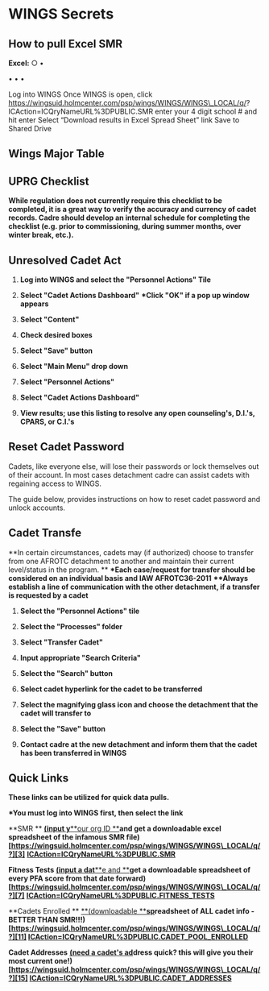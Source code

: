 # WINGS Secrets


## How to pull Excel SMR

**Excel:**
○
•

•
•
•

Log into WINGS
Once WINGS is open, click https://wingsuid.holmcenter.com/psp/wings/WINGS/WINGS\_LOCAL/q/?
ICAction=ICQryNameURL%3DPUBLIC.SMR
enter your 4 digit school # and hit enter
Select “Download results in Excel Spread Sheet” link Save to Shared Drive

## Wings Major Table

## UPRG Checklist

**While regulation does not currently require this checklist to be completed, it is a great way to verify the accuracy and currency of cadet records. Cadre should develop an internal schedule for completing the checklist (e.g. prior to commissioning, during summer months, over winter break, etc.).**

## Unresolved Cadet Act

1. **Log into WINGS and select the "Personnel Actions" Tile**

1. **Select "Cadet Actions Dashboard"**
	**\*Click "OK" if a pop up window appears**
![]()

1. **Select "Content"**

1. **Check desired boxes**
2. **Select "Save" button**
![]()

1. **Select "Main Menu" drop down**
2. **Select "Personnel Actions"**
3. **Select "Cadet Actions Dashboard"**
![]()
![]()

1. **View results; use this listing to resolve any open counseling's, D.I.'s, CPARS,  or C.I.'s**

## Reset Cadet Password

Cadets, like everyone else, will lose their passwords or lock themselves out of their account. In most cases detachment cadre can assist cadets with regaining access to WINGS.

The guide below, provides instructions on how to reset cadet password and unlock accounts.

## Cadet Transfe

**In certain circumstances, cadets may (if authorized) choose to transfer from one  AFROTC detachment to another and maintain their current level/status in the  program. **
**\*Each case/request for transfer should be considered on an individual basis and  IAW AFROTC36-2011**
**\*\*Always establish a line of communication with the other detachment, if a  transfer is requested by a cadet**

1. **Select the "Personnel Actions" tile**

1. **Select the "Processes" folder**
![]()

1. **Select "Transfer Cadet"**

1. **Input appropriate "Search Criteria"**
   
2. **Select the "Search" button**

3. **Select cadet hyperlink for the cadet to be transferred**

4. **Select the magnifying glass icon and choose the detachment that the cadet  will transfer to**
   
5. **Select the "Save" button**
   
6. **Contact cadre at the new detachment and inform them that the cadet has  been transferred in WINGS**

## Quick Links


**These links can be utilized for quick data pulls.**

**\*You must log into WINGS first, then select the link**

**SMR **
[**(input y**][1][**our org ID **][2]**and get a downloadable excel spreadsheet of the infamous SMR file) [https://wingsuid.holmcenter.com/psp/wings/WINGS/WINGS\_LOCAL/q/?][3]**
[**ICAction=ICQryNameURL%3DPUBLIC.SMR**][4]

**Fitness Tests**
[**(input a dat**][5][**e and **][6]**get a downloadable spreadsheet of every PFA score from that date forward) [https://wingsuid.holmcenter.com/psp/wings/WINGS/WINGS\_LOCAL/q/?][7]**
[**ICAction=ICQryNameURL%3DPUBLIC.FITNESS\_TESTS**][8]

**Cadets Enrolled **
[**(downloadable **][9][**sp**][10]**readsheet of ALL cadet info - BETTER THAN SMR!!!) [https://wingsuid.holmcenter.com/psp/wings/WINGS/WINGS\_LOCAL/q/?][11] [ICAction=ICQryNameURL%3DPUBLIC.CADET\_POOL\_ENROLLED][12]**

**Cadet Addresses**
[**(need a cadet**][13][**'s ad**][14]**dress quick? this will give you their most current one!) [https://wingsuid.holmcenter.com/psp/wings/WINGS/WINGS\_LOCAL/q/?][15] [ICAction=ICQryNameURL%3DPUBLIC.CADET\_ADDRESSES][16]**

[1]:	https://wingsuid.holmcenter.com/psp/wings/WINGS/WINGS_LOCAL/q/?ICAction=ICQryNameURL%3DPUBLIC.SMR
[2]:	https://wingsuid.holmcenter.com/psp/wings/WINGS/WINGS_LOCAL/q/?ICAction=ICQryNameURL%3DPUBLIC.SMR
[3]:	https://wingsuid.holmcenter.com/psp/wings/WINGS/WINGS_LOCAL/q/?ICAction=ICQryNameURL%3DPUBLIC.SMR
[4]:	https://wingsuid.holmcenter.com/psp/wings/WINGS/WINGS_LOCAL/q/?ICAction=ICQryNameURL%3DPUBLIC.SMR
[5]:	https://wingsuid.holmcenter.com/psp/wings/WINGS/WINGS_LOCAL/q/?ICAction=ICQryNameURL%3DPUBLIC.FITNESS_TESTS
[6]:	https://wingsuid.holmcenter.com/psp/wings/WINGS/WINGS_LOCAL/q/?ICAction=ICQryNameURL%3DPUBLIC.FITNESS_TESTS
[7]:	https://wingsuid.holmcenter.com/psp/wings/WINGS/WINGS_LOCAL/q/?ICAction=ICQryNameURL%3DPUBLIC.FITNESS_TESTS
[8]:	https://wingsuid.holmcenter.com/psp/wings/WINGS/WINGS_LOCAL/q/?ICAction=ICQryNameURL%3DPUBLIC.FITNESS_TESTS
[9]:	https://wingsuid.holmcenter.com/psp/wings/WINGS/WINGS_LOCAL/q/?ICAction=ICQryNameURL%3DPUBLIC.CADET_POOL_ENROLLED
[10]:	https://wingsuid.holmcenter.com/psp/wings/WINGS/WINGS_LOCAL/q/?ICAction=ICQryNameURL%3DPUBLIC.CADET_POOL_ENROLLED
[11]:	https://wingsuid.holmcenter.com/psp/wings/WINGS/WINGS_LOCAL/q/?ICAction=ICQryNameURL%3DPUBLIC.CADET_POOL_ENROLLED
[12]:	https://wingsuid.holmcenter.com/psp/wings/WINGS/WINGS_LOCAL/q/?ICAction=ICQryNameURL%3DPUBLIC.CADET_POOL_ENROLLED
[13]:	https://wingsuid.holmcenter.com/psp/wings/WINGS/WINGS_LOCAL/q/?ICAction=ICQryNameURL%3DPUBLIC.CADET_ADDRESSES
[14]:	https://wingsuid.holmcenter.com/psp/wings/WINGS/WINGS_LOCAL/q/?ICAction=ICQryNameURL%3DPUBLIC.CADET_ADDRESSES
[15]:	https://wingsuid.holmcenter.com/psp/wings/WINGS/WINGS_LOCAL/q/?ICAction=ICQryNameURL%3DPUBLIC.CADET_ADDRESSES
[16]:	https://wingsuid.holmcenter.com/psp/wings/WINGS/WINGS_LOCAL/q/?ICAction=ICQryNameURL%3DPUBLIC.CADET_ADDRESSES